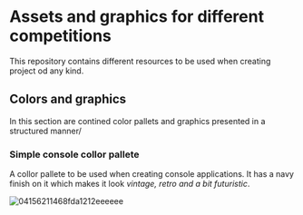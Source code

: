 # Assets and graphics for different competitions
This repository contains different resources to be used when creating project od any kind.

## Colors and graphics
In this section are contined color pallets and graphics presented in a structured manner/

### Simple console collor pallete
A collor pallete to be used when creating console applications. It has a navy finish on it which makes it look *vintage, retro and a bit futuristic*.

![04156211468fda1212eeeeee](https://user-images.githubusercontent.com/28691097/170023575-88a048e8-7a1a-4e19-9839-b8f6a6c78571.png)
